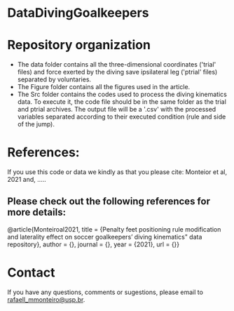 # DataDivingGoalkeepers

# Repository organization
- The data folder contains all the three-dimensional coordinates ('trial' files) and force exerted by the diving save ipsilateral leg ('ptrial' files) separated by voluntaries. 
- The Figure folder contains all the figures used in the article.
- The Src folder contains the codes used to process the diving kinematics data. To execute it, the code file should be in the same folder as the trial and ptrial archives. The output file will be a '.csv' with the processed variables separated according to their executed condition (rule and side of the jump).

# References: 
If you use this code or data we kindly as that you please cite: Monteior et al, 2021 and, ..... 

## Please check out the following references for more details: 
@article{Monteiroal2021,
    title = {Penalty feet positioning rule modification and laterality effect on soccer goalkeepers’ diving kinematics" data repository},
    author = {},
    journal = {},
    year = {2021},
    url = {}}

# Contact
If you have any questions, comments or sugestions, please email to rafaell_mmonteiro@usp.br.
